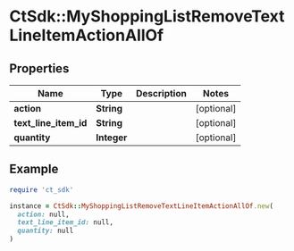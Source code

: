# CtSdk::MyShoppingListRemoveTextLineItemActionAllOf

## Properties

| Name | Type | Description | Notes |
| ---- | ---- | ----------- | ----- |
| **action** | **String** |  | [optional] |
| **text_line_item_id** | **String** |  | [optional] |
| **quantity** | **Integer** |  | [optional] |

## Example

```ruby
require 'ct_sdk'

instance = CtSdk::MyShoppingListRemoveTextLineItemActionAllOf.new(
  action: null,
  text_line_item_id: null,
  quantity: null
)
```

